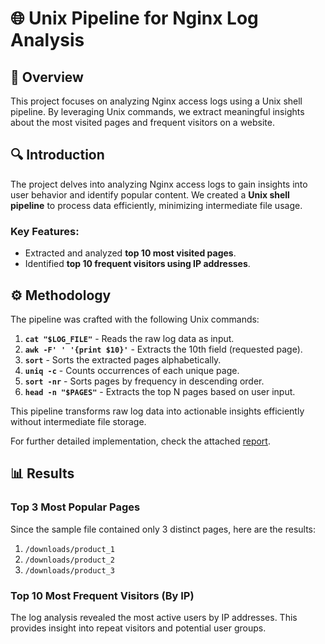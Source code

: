 # 🌐 Unix Pipeline for Nginx Log Analysis  
## 🚀 Overview  
This project focuses on analyzing Nginx access logs using a Unix shell pipeline. By leveraging Unix commands, we extract meaningful insights about the most visited pages and frequent visitors on a website.  

## 🔍 Introduction  
The project delves into analyzing Nginx access logs to gain insights into user behavior and identify popular content. We created a **Unix shell pipeline** to process data efficiently, minimizing intermediate file usage.  
### Key Features:  
- Extracted and analyzed **top 10 most visited pages**.  
- Identified **top 10 frequent visitors using IP addresses**.  

## ⚙️ Methodology  
The pipeline was crafted with the following Unix commands:  
1. **`cat "$LOG_FILE"`** - Reads the raw log data as input.  
2. **`awk -F' ' '{print $10}'`** - Extracts the 10th field (requested page).  
3. **`sort`** - Sorts the extracted pages alphabetically.  
4. **`uniq -c`** - Counts occurrences of each unique page.  
5. **`sort -nr`** - Sorts pages by frequency in descending order.  
6. **`head -n "$PAGES"`** - Extracts the top N pages based on user input.  

This pipeline transforms raw log data into actionable insights efficiently without intermediate file storage.  

For further detailed implementation, check the attached [report](Report.pdf). 

## 📊 Results  
### Top 3 Most Popular Pages  
Since the sample file contained only 3 distinct pages, here are the results:  
1. `/downloads/product_1`  
2. `/downloads/product_2`  
3. `/downloads/product_3`  

### Top 10 Most Frequent Visitors (By IP)  
The log analysis revealed the most active users by IP addresses. This provides insight into repeat visitors and potential user groups.  
  


